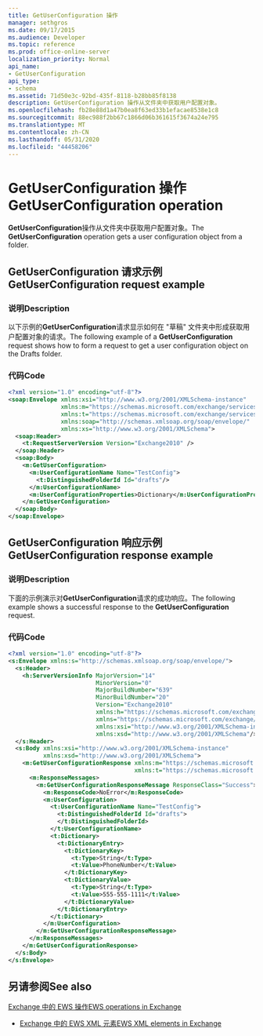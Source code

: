 ```yaml
---
title: GetUserConfiguration 操作
manager: sethgros
ms.date: 09/17/2015
ms.audience: Developer
ms.topic: reference
ms.prod: office-online-server
localization_priority: Normal
api_name:
- GetUserConfiguration
api_type:
- schema
ms.assetid: 71d50e3c-92bd-435f-8118-b28bb85f8138
description: GetUserConfiguration 操作从文件夹中获取用户配置对象。
ms.openlocfilehash: fb28e88d1a47b0ea8f63ed33b1efacae8538e1c8
ms.sourcegitcommit: 88ec988f2bb67c1866d06b361615f3674a24e795
ms.translationtype: MT
ms.contentlocale: zh-CN
ms.lasthandoff: 05/31/2020
ms.locfileid: "44458206"
---
```

# <a name="getuserconfiguration-operation"></a><span data-ttu-id="13b09-103">GetUserConfiguration 操作</span><span class="sxs-lookup"><span data-stu-id="13b09-103">GetUserConfiguration operation</span></span>

<span data-ttu-id="13b09-104">**GetUserConfiguration**操作从文件夹中获取用户配置对象。</span><span class="sxs-lookup"><span data-stu-id="13b09-104">The **GetUserConfiguration** operation gets a user configuration object from a folder.</span></span> 
  
## <a name="getuserconfiguration-request-example"></a><span data-ttu-id="13b09-105">GetUserConfiguration 请求示例</span><span class="sxs-lookup"><span data-stu-id="13b09-105">GetUserConfiguration request example</span></span>

### <a name="description"></a><span data-ttu-id="13b09-106">说明</span><span class="sxs-lookup"><span data-stu-id="13b09-106">Description</span></span>

<span data-ttu-id="13b09-107">以下示例的**GetUserConfiguration**请求显示如何在 "草稿" 文件夹中形成获取用户配置对象的请求。</span><span class="sxs-lookup"><span data-stu-id="13b09-107">The following example of a **GetUserConfiguration** request shows how to form a request to get a user configuration object on the Drafts folder.</span></span> 
  
### <a name="code"></a><span data-ttu-id="13b09-108">代码</span><span class="sxs-lookup"><span data-stu-id="13b09-108">Code</span></span>

```XML
<?xml version="1.0" encoding="utf-8"?>
<soap:Envelope xmlns:xsi="http://www.w3.org/2001/XMLSchema-instance"
               xmlns:m="https://schemas.microsoft.com/exchange/services/2006/messages"
               xmlns:t="https://schemas.microsoft.com/exchange/services/2006/types"
               xmlns:soap="http://schemas.xmlsoap.org/soap/envelope/"
               xmlns:xs="http://www.w3.org/2001/XMLSchema">
  <soap:Header>
    <t:RequestServerVersion Version="Exchange2010" />
  </soap:Header>
  <soap:Body>
    <m:GetUserConfiguration>
      <m:UserConfigurationName Name="TestConfig">
        <t:DistinguishedFolderId Id="drafts"/>
      </m:UserConfigurationName>
      <m:UserConfigurationProperties>Dictionary</m:UserConfigurationProperties>
    </m:GetUserConfiguration>
  </soap:Body>
</soap:Envelope>
```

## <a name="getuserconfiguration-response-example"></a><span data-ttu-id="13b09-109">GetUserConfiguration 响应示例</span><span class="sxs-lookup"><span data-stu-id="13b09-109">GetUserConfiguration response example</span></span>

### <a name="description"></a><span data-ttu-id="13b09-110">说明</span><span class="sxs-lookup"><span data-stu-id="13b09-110">Description</span></span>

<span data-ttu-id="13b09-111">下面的示例演示对**GetUserConfiguration**请求的成功响应。</span><span class="sxs-lookup"><span data-stu-id="13b09-111">The following example shows a successful response to the **GetUserConfiguration** request.</span></span> 
  
### <a name="code"></a><span data-ttu-id="13b09-112">代码</span><span class="sxs-lookup"><span data-stu-id="13b09-112">Code</span></span>

```XML
<?xml version="1.0" encoding="utf-8"?>
<s:Envelope xmlns:s="http://schemas.xmlsoap.org/soap/envelope/">
  <s:Header>
    <h:ServerVersionInfo MajorVersion="14" 
                         MinorVersion="0" 
                         MajorBuildNumber="639" 
                         MinorBuildNumber="20" 
                         Version="Exchange2010" 
                         xmlns:h="https://schemas.microsoft.com/exchange/services/2006/types" 
                         xmlns="https://schemas.microsoft.com/exchange/services/2006/types" 
                         xmlns:xsi="http://www.w3.org/2001/XMLSchema-instance" 
                         xmlns:xsd="http://www.w3.org/2001/XMLSchema"/>
  </s:Header>
  <s:Body xmlns:xsi="http://www.w3.org/2001/XMLSchema-instance" 
          xmlns:xsd="http://www.w3.org/2001/XMLSchema">
    <m:GetUserConfigurationResponse xmlns:m="https://schemas.microsoft.com/exchange/services/2006/messages" 
                                    xmlns:t="https://schemas.microsoft.com/exchange/services/2006/types">
      <m:ResponseMessages>
        <m:GetUserConfigurationResponseMessage ResponseClass="Success">
          <m:ResponseCode>NoError</m:ResponseCode>
          <m:UserConfiguration>
            <t:UserConfigurationName Name="TestConfig">
              <t:DistinguishedFolderId Id="drafts">
              </t:DistinguishedFolderId>
            </t:UserConfigurationName>
            <t:Dictionary>
              <t:DictionaryEntry>
                <t:DictionaryKey>
                  <t:Type>String</t:Type>
                  <t:Value>PhoneNumber</t:Value>
                </t:DictionaryKey>
                <t:DictionaryValue>
                  <t:Type>String</t:Type>
                  <t:Value>555-555-1111</t:Value>
                </t:DictionaryValue>
              </t:DictionaryEntry>
            </t:Dictionary>
          </m:UserConfiguration>
        </m:GetUserConfigurationResponseMessage>
      </m:ResponseMessages>
    </m:GetUserConfigurationResponse>
  </s:Body>
</s:Envelope>
```

## <a name="see-also"></a><span data-ttu-id="13b09-113">另请参阅</span><span class="sxs-lookup"><span data-stu-id="13b09-113">See also</span></span>



[<span data-ttu-id="13b09-114">Exchange 中的 EWS 操作</span><span class="sxs-lookup"><span data-stu-id="13b09-114">EWS operations in Exchange</span></span>](ews-operations-in-exchange.md)
  
- [<span data-ttu-id="13b09-115">Exchange 中的 EWS XML 元素</span><span class="sxs-lookup"><span data-stu-id="13b09-115">EWS XML elements in Exchange</span></span>](ews-xml-elements-in-exchange.md)

